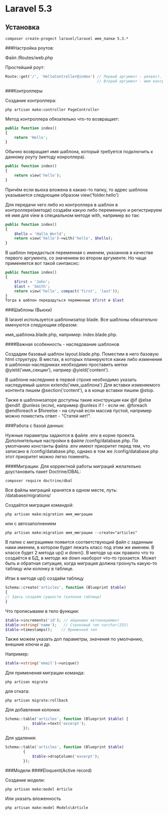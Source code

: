 # Laravel 5.3

## Установка 

```
composer create-progect laravel/laravel имя_папки 5.3.*
```

###Настройка роутов:

Файл /Routes/web.php

Простейший роут:

```php
Route::get('/', 'HelloController@index') // Первый аргумент - реквест. / значит корень сайта. Если реквест другой, то слэш писать не нужно.
										 // Второй аргумент - имя контроллера в папке контроллера @ метод контроллера
```

###Контроллеры

Создание контроллера:

```
php artisan make:controller PageController
```

Метод контроллера обязательно что-то возвращает:

```php
public function index()
{
	return 'Hello';
}
```
Обычно возвращает имя шаблона, который требуется подключить к данному роуту (методу конроллера).

```php
public function index()
{
	return view('hello');
}
```

Причём если вьюха вложена в какаю-то папку, то адрес шаблона указывается следующим образом view('folder.hello')

Для передачи чего либо из контроллера в шаблон в контроллере(методе) создаём какую либо переменную и регистрируем её имя для view в специальном
методе with, например во так:
```php
public function index()
{
	$hello = 'Hallo World';
	return view('hello')->with('hеllo', $hello);
}
```
В шаблон передасться переменная с именем, указаннов в качестве первого аргумента, со значением во втором аргументе.
Но чаще применяется вот такой синтаксис:
```php
public function index()
{
	$first = 'John';
	$last = 'Smith';
	return view('hello', compact('first', 'last'));
}
Тогда в шаблон передадуться переменные $first и $last
```

###Шаблоны (Вьюхи)

В laravel используется шаблонизатор blade. Все шаблоны обязательно именуются следующим образом:

имя_шаблона.blade.php, например: index.blade.php.

####Важная особенность - наследование шаблонов

Создадим базовый шаблон layout.blade.php. Поместим в него базовую html структуру.
В местах, в которых планируются какие либо изменения в шаблонах-наследниках необходимо проставить метки
@yield('имя_секции'), наприер @yield('content').

В шаблоне наследнике в первой строке необходимо указать наследуемый шалон extends('имя_шаблона')
Для вставки изменяемого контента пишем @section('content'), а в конце вставки пишем @stop.

Также в шаблонизаторе доступны такие конструкции как @if @else @endif. @unless (если), например @unless if ! - если не.
@foreach @endforeach и $foreelse - на случай если массив пустой, например можно поместить ответ - "Статей нет!".

###Работа с базой данных:

Нужные параметры задаются в файле .env в корне проекта. Дополнительные настройки в файле /config/database.php. По умолчанию константы файла .env 
имеют приоритет перед тем, что записано в /config/database.php, однако в том же /config/database.php этот приоритет можно легко поменять.

####Миграции:
Для корректной работы миграций желательно доустановить пакет Doctrine/DBAL:

```
composer require doctrine/dbal
```

Все файлы миграций хранятся в одном месте, путь: /database/migrations/

Создаётся миграция командой:

```
php artisan make:migration имя_миграции
```
или с автозаполнением
```
php artisan make:migration имя_миграции --create="articles"
```
В папке с миграциями появится соответствующий файл с заданным нами именем, в котором будет лежать класс под этим же именем. В классе будет 2 метода
up() и down().
В методе up как правило что то создаётся в БД, в методе же down наоборот что-то грохается. Может быть и обратная ситуация, когда миграция должна грохнуть
какую-то таблицу или колонку в таблице.
   
Итак в методе up() создаём таблицу 
```php
Schema::create('articles', function (Blueprint $table)
{
// Здесь создаём сущности (колонки таблицы)
}
```
Что прописываем в тело функции:
```php
$table->increments('id'); // айдиншик автоинкремент
$table->string('name');   // Строковый тип varchar(255)
$table->timestamps();	 // Временной тип	
```
Также можем указать доп параметры, значения по умолчанию, внешние ключи и др.

Например:
```php
$table->string('email')->unique()
```

Для применения миграции команда:
```
php artisan migrate
```
для отката:
```
php artisan migrate:rollback
```

Для добавления колонки:
```php
Schema::table('articles', function (Blueprint $table) {
            $table->text('excerpt');
        });
```
Для удаления:
```php
Schema::table('articles', function (Blueprint $table)
        {
            $table->dropColumn('excerpt');
        });
```

###Модели
####Eloquent(Active record)

Создание модели:
```
php artisan make:model Article
```
Или указать вложенность 
```
php artisan make:model Models\Article
```

